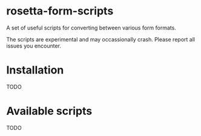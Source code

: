 # rosetta-form-scripts

A set of useful scripts for converting between various form formats.

The scripts are experimental and may occassionally crash. Please report all issues you encounter.

# Installation

TODO

# Available scripts

TODO
